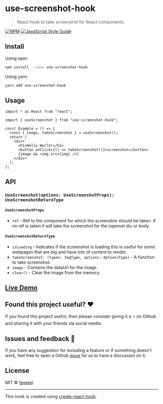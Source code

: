 # use-screenshot-hook

> React hook to take screenshot for React components.

[![NPM](https://img.shields.io/npm/v/use-screenshot-hook.svg)](https://www.npmjs.com/package/use-screenshot-hook) [![JavaScript Style Guide](https://img.shields.io/badge/code_style-standard-brightgreen.svg)](https://standardjs.com)

## Install

Using npm:

```bash
npm install --save use-screenshot-hook
```

Using yarn:

```bash
yarn add use-screenshot-hook
```

## Usage

```tsx
import * as React from "react";

import { useScreenshot } from "use-screenshot-hook";

const Example = () => {
  const { image, takeScreenshot } = useScreenshot();
  return (
    <div>
      <h1>Hello World!</h1>
      <button onClick={() => takeScreenshot()}>screenshot</button>
      {image && <img src={img} />}
    </div>
  );
};
```

## API

### `UseScreenshot(options: UseScreenshotProps): UseScreenshotReturnType`

#### `UseScreenshotProps`

- `ref` - Ref to the component for which the screenshot should be taken. If no ref is taken it will take the screenshot for the topmost div or body.

#### `UseScreenshotReturnType`

- `isLoading` - Indicates if the screenshot is loading this is useful for some webpages that are big and have lots of content to render.
- `takeScreenshot: (types: ImgType, options: OptionsType)` - A function to take screenshot.
- `image` - Contains the dataUrl for the image.
- `clear()` - Clear the image from the memory.

## [Live Demo](https://use-screenshot.now.sh)

## Found this project useful? ❤️

If you found this project useful, then please consider giving it a ⭐️ on Github and sharing it with your friends via social media.

## Issues and feedback 💭

If you have any suggestion for including a feature or if something doesn't work, feel free to open a Github [issue](https://github.com/fayeed/use-screenshot/issues) for us to have a discussion on it.

## License

MIT © [fayeed](https://github.com/fayeed/use-screenshot/blob/master/LICENSE)

---

This hook is created using [create-react-hook](https://github.com/hermanya/create-react-hook).

